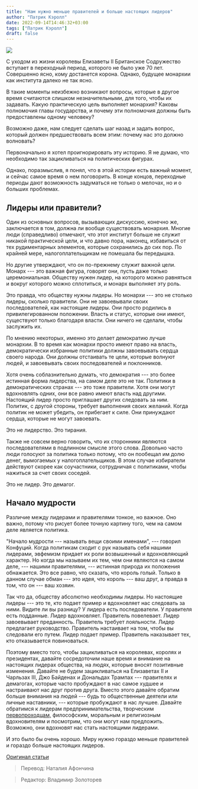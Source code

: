 ```yaml
---
title: "Нам нужно меньше правителей и больше настоящих лидеров"
author: "Патрик Кэролл"
date: 2022-09-14T14:46:32+03:00
tags: ["Патрик Кэролл"]
draft: false
---
```

![](https://fee.org/media/42100/british_royal_family-_june_2012.jpeg?center=0.34265734265734266,0.49417249417249415&mode=crop&width=900&format=webp&rnd=133072224960000000)

С уходом из жизни королевы Елизаветы II Британское Содружество вступает в переходный период, которого не было уже 70 лет. Совершенно ясно, кому достанется корона. Однако, будущее монархии как института далеко не так ясно.

В такие моменты неизбежно возникают вопросы, которые в другое время считаются слишком незначительными, для того, чтобы их задавать. Какую практическую цель выполняет монархия? Каковы полномочия главы государства, и почему эти полномочия должны быть предоставлены одному человеку?

Возможно даже, нам следует сделать шаг назад и задать вопрос, который должен предшествовать всем этим: почему нас это должно волновать?

Первоначально я хотел проигнорировать эту историю. Я не думаю, что необходимо так зацикливаться на политических фигурах.

Однако, поразмыслив, я понял, что в этой истории есть важный момент, и сейчас самое время о нем поговорить. В конце концов, переходные периоды дают возможность задуматься не только о мелочах, но и о больших проблемах.

## Лидеры или правители?

Один из основных вопросов, вызывающих дискуссию, конечно же, заключается в том, должна ли вообще существовать монархия. Многие люди (справедливо) отмечают, что этот институт больше не служит никакой практической цели, и что давно пора, наконец, избавиться от тех рудиментарных элементов, которые сохранились до сих пор. По крайней мере, налогоплательщикам не помешала бы передышка.

Но другие утверждают, что он по-прежнему служит важной цели. Монарх --- это важная фигура, говорят они, пусть даже только церемониальная. Обществу нужен лидер, на которого можно равняться и вокруг которого можно сплотиться, и монарх выполняет эту роль.

Это правда, что обществу нужны лидеры. Но монархи --- это не столько лидеры, сколько правители. Они не завоевывали своих последователей, как настоящие лидеры. Они просто родились в привилегированном положении. Власть и статус, которые они имеют, существуют только благодаря власти. Они ничего не сделали, чтобы заслужить их.

По мнению некоторых, именно это делает демократию лучше монархии. В то время как монархи просто имеют право на власть, демократически избранные политики должны завоевывать сердца своего народа. Они должны отстаивать те цели, которые волнуют людей, и завоевывать своих последователей и поклонников.

Хотя очень соблазнительно думать, что демократия --- это более истинная форма лидерства, на самом деле это не так. Политики в демократических странах --- это тоже правители. Хотя они могут вдохновлять одних, они все равно имеют власть над другими. Настоящий лидер просто приглашает других следовать за ним. Политик, с другой стороны, требует выполнения своих желаний. Когда политик не может убедить, он прибегает к силе. Они принуждают сердца, которые не могут завоевать.

Это не лидерство. Это тирания.

Также не совсем верно говорить, что их сторонники являются последователями в подлинном смысле этого слова. Довольно часто люди голосуют за политика только потому, что он пообещал им долю денег, вымогаемых у налогоплательщиков. В этом случае избиратели действуют скорее как соучастники, сотрудничая с политиками, чтобы нажиться за счет своих соседей.

Это не лидер. Это демагог.

## Начало мудрости

Различие между лидерами и правителями тонкое, но важное. Оно важно, потому что рисует более точную картину того, чем на самом деле является политика.

"Начало мудрости --- называть вещи своими именами", --- говорил Конфуций. Когда политикам сходит с рук называть себя нашими лидерами, эвфемизм придает их роли возвышенный и вдохновляющий характер. Но когда мы называем их тем, чем они являются на самом деле, --- нашими правителями, --- истинная природа их положения обнажается. Это все равно, что сказать, что король голый. Только в данном случае обман --- это идея, что король --- ваш друг, а правда в том, что он --- ваш хозяин.

Так что да, обществу абсолютно необходимы лидеры. Но настоящие лидеры --- это те, кто подает пример и вдохновляет нас следовать за ними. Видите ли вы разницу? У лидера есть последователи. У правителя есть подданные. Лидер вдохновляет. Правитель повелевает. Лидер завоевывает преданность. Правитель требует лояльности. Лидер предлагает руководство. Правитель настаивает на том, чтобы вы следовали его путем. Лидер подает пример. Правитель наказывает тех, кто отказывается повиноваться.

Поэтому вместо того, чтобы зацикливаться на королевах, королях и президентах, давайте сосредоточим наше время и внимание на настоящих лидерах общества, на людях, которые вносят позитивные изменения. Давайте не будем зацикливаться на Елизаветах II и Чарльзах III, Джо Байденах и Дональдах Трампах --- правителях и демагогах, которые часто пробуждают в нас самое худшее и настраивают нас друг против друга. Вместо этого давайте обратим больше внимания на людей --- будь то общественные деятели или личные наставники, --- которые пробуждают в нас лучшее. Давайте обратимся к лидерам предпринимательства, творческим [первопроходцам,](https://fee.org/resources/individualism-a-deeply-american-philosophy/) философским, моральным и религиозным вдохновителям и посмотрим, что они могут нам предложить. Возможно, они вдохновят нас стать настоящими лидерами.

И это было бы очень хорошо. Миру нужно гораздо меньше правителей и гораздо больше настоящих лидеров.

[Оригинал статьи](https://fee.org/articles/we-need-fewer-rulers-and-more-true-leaders/)

> Перевод: Наталия Афончина

> Редактор: Владимир Золоторев